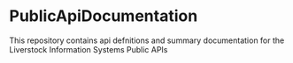 # PublicApiDocumentation
This repository contains api defnitions and summary documentation for the Liverstock Information Systems Public APIs

